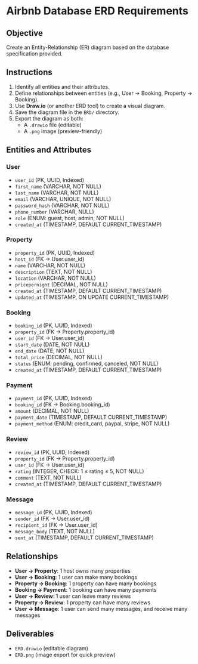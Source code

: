 # Airbnb Database ERD Requirements

## Objective
Create an Entity-Relationship (ER) diagram based on the database specification provided.

## Instructions
1. Identify all entities and their attributes.
2. Define relationships between entities (e.g., User → Booking, Property → Booking).
3. Use **Draw.io** (or another ERD tool) to create a visual diagram.
4. Save the diagram file in the `ERD/` directory.
5. Export the diagram as both:
   - A `.drawio` file (editable)
   - A `.png` image (preview-friendly)

## Entities and Attributes

### User
- `user_id` (PK, UUID, Indexed)
- `first_name` (VARCHAR, NOT NULL)
- `last_name` (VARCHAR, NOT NULL)
- `email` (VARCHAR, UNIQUE, NOT NULL)
- `password_hash` (VARCHAR, NOT NULL)
- `phone_number` (VARCHAR, NULL)
- `role` (ENUM: guest, host, admin, NOT NULL)
- `created_at` (TIMESTAMP, DEFAULT CURRENT_TIMESTAMP)

### Property
- `property_id` (PK, UUID, Indexed)
- `host_id` (FK → User.user_id)
- `name` (VARCHAR, NOT NULL)
- `description` (TEXT, NOT NULL)
- `location` (VARCHAR, NOT NULL)
- `pricepernight` (DECIMAL, NOT NULL)
- `created_at` (TIMESTAMP, DEFAULT CURRENT_TIMESTAMP)
- `updated_at` (TIMESTAMP, ON UPDATE CURRENT_TIMESTAMP)

### Booking
- `booking_id` (PK, UUID, Indexed)
- `property_id` (FK → Property.property_id)
- `user_id` (FK → User.user_id)
- `start_date` (DATE, NOT NULL)
- `end_date` (DATE, NOT NULL)
- `total_price` (DECIMAL, NOT NULL)
- `status` (ENUM: pending, confirmed, canceled, NOT NULL)
- `created_at` (TIMESTAMP, DEFAULT CURRENT_TIMESTAMP)

### Payment
- `payment_id` (PK, UUID, Indexed)
- `booking_id` (FK → Booking.booking_id)
- `amount` (DECIMAL, NOT NULL)
- `payment_date` (TIMESTAMP, DEFAULT CURRENT_TIMESTAMP)
- `payment_method` (ENUM: credit_card, paypal, stripe, NOT NULL)

### Review
- `review_id` (PK, UUID, Indexed)
- `property_id` (FK → Property.property_id)
- `user_id` (FK → User.user_id)
- `rating` (INTEGER, CHECK: 1 ≤ rating ≤ 5, NOT NULL)
- `comment` (TEXT, NOT NULL)
- `created_at` (TIMESTAMP, DEFAULT CURRENT_TIMESTAMP)

### Message
- `message_id` (PK, UUID, Indexed)
- `sender_id` (FK → User.user_id)
- `recipient_id` (FK → User.user_id)
- `message_body` (TEXT, NOT NULL)
- `sent_at` (TIMESTAMP, DEFAULT CURRENT_TIMESTAMP)

## Relationships
- **User → Property**: 1 host owns many properties
- **User → Booking**: 1 user can make many bookings
- **Property → Booking**: 1 property can have many bookings
- **Booking → Payment**: 1 booking can have many payments
- **User → Review**: 1 user can leave many reviews
- **Property → Review**: 1 property can have many reviews
- **User → Message**: 1 user can send many messages, and receive many messages

## Deliverables
- `ERD.drawio` (editable diagram)
- `ERD.png` (image export for quick preview)
